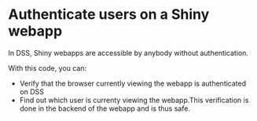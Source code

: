 # Authenticate users on a Shiny webapp

In DSS, Shiny webapps are accessible by anybody without authentication.

With this code, you can:
 - Verify that the browser currently viewing the webapp is authenticated on DSS
- Find out which user is currenty viewing the webapp.This verification is done in the backend of the webapp and is thus safe.